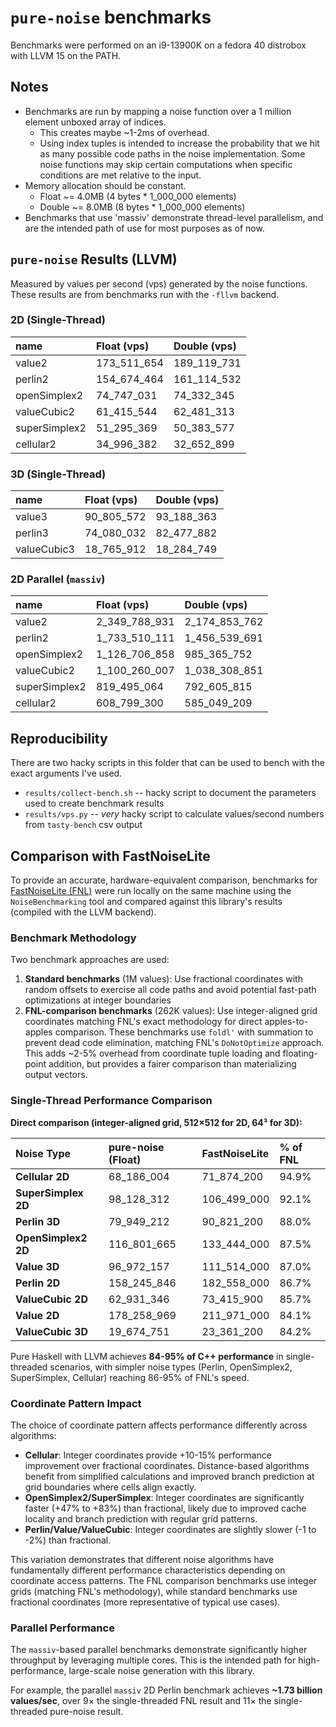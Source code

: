 # `pure-noise` benchmarks

Benchmarks were performed on an i9-13900K on a fedora 40 distrobox with LLVM 15 on the PATH.

## Notes

- Benchmarks are run by mapping a noise function over a 1 million element unboxed array of indices.
  - This creates maybe ~1-2ms of overhead.
  - Using index tuples is intended to increase the probability that we hit as many possible code paths in the noise implementation. Some noise functions may skip certain computations when specific conditions are met relative to the input.
- Memory allocation should be constant.
  - Float ~= 4.0MB (4 bytes \* 1_000_000 elements)
  - Double ~= 8.0MB (8 bytes \* 1_000_000 elements)
- Benchmarks that use 'massiv' demonstrate thread-level parallelism, and are the intended path of use for most purposes as of now.

## `pure-noise` Results (LLVM)

Measured by values per second (vps) generated by the noise functions. These results are from benchmarks run with the `-fllvm` backend.

### 2D (Single-Thread)

| name          | Float (vps) | Double (vps) |
| :------------ | :---------- | :----------- |
| value2        | 173_511_654 | 189_119_731  |
| perlin2       | 154_674_464 | 161_114_532  |
| openSimplex2  | 74_747_031  | 74_332_345   |
| valueCubic2   | 61_415_544  | 62_481_313   |
| superSimplex2 | 51_295_369  | 50_383_577   |
| cellular2     | 34_996_382  | 32_652_899   |

### 3D (Single-Thread)

| name        | Float (vps) | Double (vps) |
| :---------- | :---------- | :----------- |
| value3      | 90_805_572  | 93_188_363   |
| perlin3     | 74_080_032  | 82_477_882   |
| valueCubic3 | 18_765_912  | 18_284_749   |

### 2D Parallel (`massiv`)

| name          | Float (vps)   | Double (vps)  |
| :------------ | :------------ | :------------ |
| value2        | 2_349_788_931 | 2_174_853_762 |
| perlin2       | 1_733_510_111 | 1_456_539_691 |
| openSimplex2  | 1_126_706_858 | 985_365_752   |
| valueCubic2   | 1_100_260_007 | 1_038_308_851 |
| superSimplex2 | 819_495_064   | 792_605_815   |
| cellular2     | 608_799_300   | 585_049_209   |

## Reproducibility

There are two hacky scripts in this folder that can be used to bench with the exact arguments I've used.

- `results/collect-bench.sh` -- hacky script to document the parameters used to create benchmark results
- `results/vps.py` -- _very_ hacky script to calculate values/second numbers from `tasty-bench` csv output

## Comparison with FastNoiseLite

To provide an accurate, hardware-equivalent comparison, benchmarks for [FastNoiseLite (FNL)](https://github.com/Auburn/FastNoiseLite) were run locally on the same machine using the `NoiseBenchmarking` tool and compared against this library's results (compiled with the LLVM backend).

### Benchmark Methodology

Two benchmark approaches are used:

1. **Standard benchmarks** (1M values): Use fractional coordinates with random offsets to exercise all code paths and avoid potential fast-path optimizations at integer boundaries
2. **FNL-comparison benchmarks** (262K values): Use integer-aligned grid coordinates matching FNL's exact methodology for direct apples-to-apples comparison. These benchmarks use `foldl'` with summation to prevent dead code elimination, matching FNL's `DoNotOptimize` approach. This adds ~2-5% overhead from coordinate tuple loading and floating-point addition, but provides a fairer comparison than materializing output vectors.

### Single-Thread Performance Comparison

**Direct comparison (integer-aligned grid, 512×512 for 2D, 64³ for 3D):**

| Noise Type          | pure-noise (Float) | FastNoiseLite | % of FNL |
| :------------------ | :----------------- | :------------ | :------- |
| **Cellular 2D**     | 68_186_004         | 71_874_200    | 94.9%    |
| **SuperSimplex 2D** | 98_128_312         | 106_499_000   | 92.1%    |
| **Perlin 3D**       | 79_949_212         | 90_821_200    | 88.0%    |
| **OpenSimplex2 2D** | 116_801_665        | 133_444_000   | 87.5%    |
| **Value 3D**        | 96_972_157         | 111_514_000   | 87.0%    |
| **Perlin 2D**       | 158_245_846        | 182_558_000   | 86.7%    |
| **ValueCubic 2D**   | 62_931_346         | 73_415_900    | 85.7%    |
| **Value 2D**        | 178_258_969        | 211_971_000   | 84.1%    |
| **ValueCubic 3D**   | 19_674_751         | 23_361_200    | 84.2%    |

Pure Haskell with LLVM achieves **84-95% of C++ performance** in single-threaded scenarios, with simpler noise types (Perlin, OpenSimplex2, SuperSimplex, Cellular) reaching 86-95% of FNL's speed.

### Coordinate Pattern Impact

The choice of coordinate pattern affects performance differently across algorithms:

- **Cellular**: Integer coordinates provide +10-15% performance improvement over fractional coordinates. Distance-based algorithms benefit from simplified calculations and improved branch prediction at grid boundaries where cells align exactly.
- **OpenSimplex2/SuperSimplex**: Integer coordinates are significantly faster (+47% to +83%) than fractional, likely due to improved cache locality and branch prediction with regular grid patterns.
- **Perlin/Value/ValueCubic**: Integer coordinates are slightly slower (-1 to -2%) than fractional.

This variation demonstrates that different noise algorithms have fundamentally different performance characteristics depending on coordinate access patterns. The FNL comparison benchmarks use integer grids (matching FNL's methodology), while standard benchmarks use fractional coordinates (more representative of typical use cases).

### Parallel Performance

The `massiv`-based parallel benchmarks demonstrate significantly higher throughput by leveraging multiple cores. This is the intended path for high-performance, large-scale noise generation with this library.

For example, the parallel `massiv` 2D Perlin benchmark achieves **~1.73 billion values/sec**, over 9× the single-threaded FNL result and 11× the single-threaded pure-noise result.
